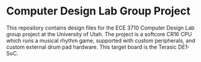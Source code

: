 # Computer Design Lab Group Project 
This repository contains design files for the ECE 3710 Computer Design Lab group project at the University of Utah. 
The project is a softcore CR16 CPU which runs a musical rhythm game, supported with custom peripherals, and custom external drum pad hardware. 
This target board is the Terasic DE1-SoC.

